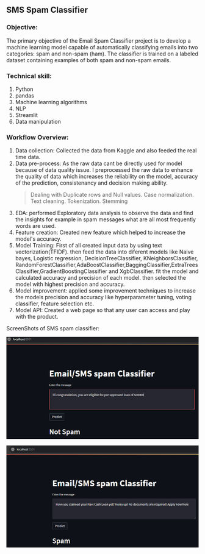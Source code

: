 ## SMS Spam Classifier

### Objective:
The primary objective of the Email Spam Classifier project is to develop a machine learning model capable of automatically classifying emails into two categories: spam and non-spam (ham). The classifier is trained on a labeled dataset containing examples of both spam and non-spam emails.

### Technical skill:

1. Python
2. pandas
3. Machine learning algorithms
4. NLP
5. Streamlit
6. Data manipulation

### Workflow Overview:
1. Data collection: Collected the data from Kaggle and also feeded the real time data.
2. Data pre-process: As the raw data cant be directly used for model because of data quality issue. I preprocessed the raw data to enhance the quality of data which increases the reliability on the model, accuracy of the prediction, consistenancy and decision making ability.
   > Dealing with Duplicate rows and Null values.
   > Case normalization.
   > Text cleaning.
   > Tokenization.
   > Stemming    
3. EDA: performed Exploratory data analysis to observe the data and find the insights for example in spam messages what are all most frequently words are used.
4. Feature creation: Created new feature which helped to increase the model's accuracy.
5. Model Training: First of all created input data by using text vectorization(TFIDF). then feed the data into diferent models like Naive bayes, Logistic regression, DecisionTreeClassifier, KNeighborsClassifier, RandomForestClassifier,AdaBoostClassifier,BaggingClassifier,ExtraTreesClassifier,GradientBoostingClassifier and XgbClassifier.
fit the model and calculated accuracy and precision of each model. then selected the model with highest precision and accuracy.
6. Model improvement: applied some improvement techniques to increase the models precision and accuracy like hyperparameter tuning, voting classifier, feature selection etc.
7. Model API: Created a web page so that any user can access and play with the product.

ScreenShots of SMS spam classifier:

![Uber_analysis_dashboard](https://github.com/rockraj999/SMS-spam-classifier/blob/main/SpamOrNotSpamD.png)


![Uber_analysis_dashboard](https://github.com/rockraj999/SMS-spam-classifier/blob/main/SpamOrNotSpamC.png)
 
   
  














